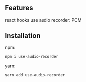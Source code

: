 ## Features

react hooks use audio recorder: PCM 

## Installation
npm:

```shell
npm i use-audio-recorder
```

yarn:

```shell
yarn add use-audio-recorder
```